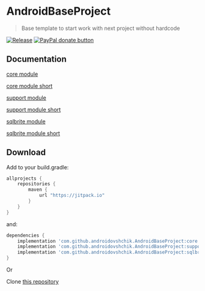 # AndroidBaseProject
> Base template to start work with next project without hardcode

[![Release](https://jitpack.io/v/androidovshchik/BaseProject.svg)](https://jitpack.io/#androidovshchik/BaseProject)
<a href="https://www.paypal.me/mrcpp" title="Donate to this project using Paypal">
    <img src="https://img.shields.io/badge/paypal-donate-green.svg" alt="PayPal donate button"/>
</a>

## Documentation

[core module][1]

[core module short][50]

[support module][2]

[support module short][51]

[sqlbrite module][3]

[sqlbrite module short][52]

## Download

Add to your build.gradle:
```gradle
allprojects {
    repositories {
        maven {
            url "https://jitpack.io"
        }
    }
}
```
and:

```gradle
dependencies {
    implementation 'com.github.androidovshchik.AndroidBaseProject:core:LATEST_VERSION'
    implementation 'com.github.androidovshchik.AndroidBaseProject:support:LATEST_VERSION'
    implementation 'com.github.androidovshchik.AndroidBaseProject:sqlbrite:LATEST_VERSION'
}
```

Or

Clone [this repository](https://github.com/androidovshchik/AndroidBlankProject)

[1]: https://androidovshchik.github.io/AndroidBaseProject/core/index.html
[2]: https://androidovshchik.github.io/AndroidBaseProject/support/index.html
[3]: https://androidovshchik.github.io/AndroidBaseProject/sqlite/index.html
[50]: https://androidovshchik.github.io/AndroidBaseProject/core/index-outline.html
[51]: https://androidovshchik.github.io/AndroidBaseProject/support/index-outline.html
[52]: https://androidovshchik.github.io/AndroidBaseProject/sqlite/index-outline.html